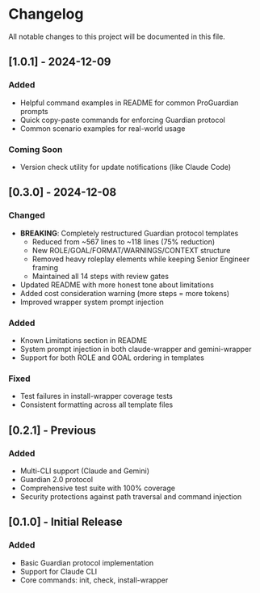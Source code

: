# Changelog

All notable changes to this project will be documented in this file.

## [1.0.1] - 2024-12-09

### Added

- Helpful command examples in README for common ProGuardian prompts
- Quick copy-paste commands for enforcing Guardian protocol
- Common scenario examples for real-world usage

### Coming Soon

- Version check utility for update notifications (like Claude Code)

## [0.3.0] - 2024-12-08

### Changed

- **BREAKING**: Completely restructured Guardian protocol templates
  - Reduced from ~567 lines to ~118 lines (75% reduction)
  - New ROLE/GOAL/FORMAT/WARNINGS/CONTEXT structure
  - Removed heavy roleplay elements while keeping Senior Engineer framing
  - Maintained all 14 steps with review gates
- Updated README with more honest tone about limitations
- Added cost consideration warning (more steps = more tokens)
- Improved wrapper system prompt injection

### Added

- Known Limitations section in README
- System prompt injection in both claude-wrapper and gemini-wrapper
- Support for both ROLE and GOAL ordering in templates

### Fixed

- Test failures in install-wrapper coverage tests
- Consistent formatting across all template files

## [0.2.1] - Previous

### Added

- Multi-CLI support (Claude and Gemini)
- Guardian 2.0 protocol
- Comprehensive test suite with 100% coverage
- Security protections against path traversal and command injection

## [0.1.0] - Initial Release

### Added

- Basic Guardian protocol implementation
- Support for Claude CLI
- Core commands: init, check, install-wrapper
